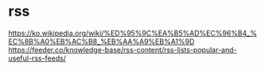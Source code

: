 # rss

https://ko.wikipedia.org/wiki/%ED%95%9C%EA%B5%AD%EC%96%B4_%EC%8B%A0%EB%AC%B8_%EB%AA%A9%EB%A1%9D
https://feeder.co/knowledge-base/rss-content/rss-lists-popular-and-useful-rss-feeds/
